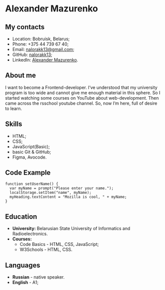# Alexander Mazurenko
## My contacts
* Location: Bobruisk, Belarus;
* Phone: +375 44 739 67 40;
* Email: nalorakk13@gmail.com;
* GitHub: [nalorakk13](https://github.com/nalorakk13);
* LinkedIn: [Alexander Mazurenko](https://www.linkedin.com/in/alexander-mazurenko-464b76183/).

## About me
I want to become a Frontend-developer. I’ve understood that my university program is too wide and cannot give me enough material in this sphere. So I started watching some courses on YouTube about web-development. Then came across the rsschool youtube channel. So, now I’m here, full of desire to learn.
## Skills
* HTML;
* CSS;
* JavaScript(Basic);
* basic Git & GitHub;
* Figma, Avocode.

## Code Example
```
function setUserName() {
  var myName = prompt("Please enter your name.");
  localStorage.setItem("name", myName);
  myHeading.textContent = "Mozilla is cool, " + myName;
}
```

## Education 
* **University:**  Belarusian State University of Informatics and Radioelectronics.
* **Courses:**
    * Code Basics - HTML, CSS, JavaScript;
    * W3Schools - HTML, CSS.

## Languages
* **Russian** - native speaker.
* **English** - A1;